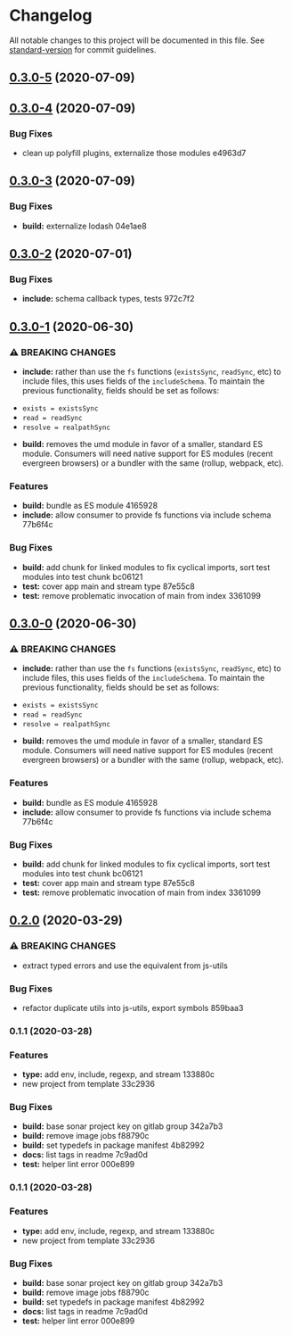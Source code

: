 # Changelog

All notable changes to this project will be documented in this file. See [standard-version](https://github.com/conventional-changelog/standard-version) for commit guidelines.

## [0.3.0-5](///compare/v0.3.0-4...v0.3.0-5) (2020-07-09)

## [0.3.0-4](///compare/v0.3.0-3...v0.3.0-4) (2020-07-09)


### Bug Fixes

* clean up polyfill plugins, externalize those modules e4963d7

## [0.3.0-3](///compare/v0.3.0-2...v0.3.0-3) (2020-07-09)


### Bug Fixes

* **build:** externalize lodash 04e1ae8

## [0.3.0-2](///compare/v0.3.0-1...v0.3.0-2) (2020-07-01)


### Bug Fixes

* **include:** schema callback types, tests 972c7f2

## [0.3.0-1](///compare/v0.2.0...v0.3.0-1) (2020-06-30)


### ⚠ BREAKING CHANGES

* **include:** rather than use the `fs` functions (`existsSync`,
`readSync`, etc) to include files, this uses fields of the `includeSchema`.
To maintain the previous functionality, fields should be set as follows:

- `exists = existsSync`
- `read = readSync`
- `resolve = realpathSync`
* **build:** removes the umd module in favor of a smaller, standard
ES module. Consumers will need native support for ES modules (recent
evergreen browsers) or a bundler with the same (rollup, webpack, etc).

### Features

* **build:** bundle as ES module 4165928
* **include:** allow consumer to provide fs functions via include schema 77b6f4c


### Bug Fixes

* **build:** add chunk for linked modules to fix cyclical imports, sort test modules into test chunk bc06121
* **test:** cover app main and stream type 87e55c8
* **test:** remove problematic invocation of main from index 3361099

## [0.3.0-0](///compare/v0.2.0...v0.3.0-0) (2020-06-30)


### ⚠ BREAKING CHANGES

* **include:** rather than use the `fs` functions (`existsSync`,
`readSync`, etc) to include files, this uses fields of the `includeSchema`.
To maintain the previous functionality, fields should be set as follows:

- `exists = existsSync`
- `read = readSync`
- `resolve = realpathSync`
* **build:** removes the umd module in favor of a smaller, standard
ES module. Consumers will need native support for ES modules (recent
evergreen browsers) or a bundler with the same (rollup, webpack, etc).

### Features

* **build:** bundle as ES module 4165928
* **include:** allow consumer to provide fs functions via include schema 77b6f4c


### Bug Fixes

* **build:** add chunk for linked modules to fix cyclical imports, sort test modules into test chunk bc06121
* **test:** cover app main and stream type 87e55c8
* **test:** remove problematic invocation of main from index 3361099

## [0.2.0](///compare/v0.1.1...v0.2.0) (2020-03-29)


### ⚠ BREAKING CHANGES

* extract typed errors and use the equivalent
from js-utils

### Bug Fixes

* refactor duplicate utils into js-utils, export symbols 859baa3

### 0.1.1 (2020-03-28)


### Features

* **type:** add env, include, regexp, and stream 133880c
* new project from template 33c2936


### Bug Fixes

* **build:** base sonar project key on gitlab group 342a7b3
* **build:** remove image jobs f88790c
* **build:** set typedefs in package manifest 4b82992
* **docs:** list tags in readme 7c9ad0d
* **test:** helper lint error 000e899

### 0.1.1 (2020-03-28)


### Features

* **type:** add env, include, regexp, and stream 133880c
* new project from template 33c2936


### Bug Fixes

* **build:** base sonar project key on gitlab group 342a7b3
* **build:** remove image jobs f88790c
* **build:** set typedefs in package manifest 4b82992
* **docs:** list tags in readme 7c9ad0d
* **test:** helper lint error 000e899
